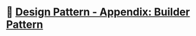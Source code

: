 # :notebook_with_decorative_cover: [Design Pattern - Appendix: Builder Pattern](https://zealous-open-f6a.notion.site/Design-Pattern-Appendix-The-Builder-Pattern-e0d386a549974c03b606aa89de31f42c?pvs=4)
